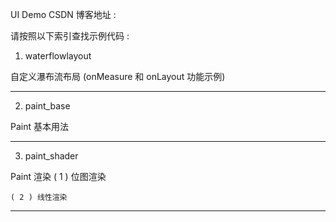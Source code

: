 UI Demo 
CSDN 博客地址 :

请按照以下索引查找示例代码 :

1. waterflowlayout

自定义瀑布流布局 (onMeasure 和 onLayout 功能示例)

---

2. paint_base

Paint 基本用法

---

3. paint_shader

Paint 渲染
    ( 1 ) 位图渲染 
    
    ( 2 ) 线性渲染

---